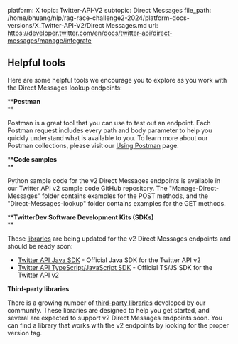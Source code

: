 platform: X
topic: Twitter-API-V2
subtopic: Direct Messages
file_path: /home/bhuang/nlp/rag-race-challenge2-2024/platform-docs-versions/X_Twitter-API-V2/Direct Messages.md
url: https://developer.twitter.com/en/docs/twitter-api/direct-messages/manage/integrate


## Helpful tools

Here are some helpful tools we encourage you to explore as you work with the Direct Messages lookup endpoints: 

****Postman**  
**

Postman is a great tool that you can use to test out an endpoint. Each Postman request includes every path and body parameter to help you quickly understand what is available to you. To learn more about our Postman collections, please visit our [Using Postman](https://developer.twitter.com/en/docs/tutorials/postman-getting-started) page. 

****Code samples**  
**

Python sample code for the v2 Direct Messages endpoints is available in our Twitter API v2 sample code GitHub repository. The "Manage-Direct-Messages" folder contains examples for the POST methods, and the "Direct-Messages-lookup" folder contains examples for the GET methods.

****TwitterDev Software Development Kits (SDKs)**  
**

These [libraries](https://developer.twitter.com/en/docs/twitter-api/tools-and-libraries/sdks/overview) are being updated for the v2 Direct Messages endpoints and should be ready soon:  

* [Twitter API Java SDK](https://github.com/twitterdev/twitter-api-java-sdk) - Official Java SDK for the Twitter API v2
* [Twitter API TypeScript/JavaScript SDK](https://github.com/twitterdev/twitter-api-typescript-sdk) - Official TS/JS SDK for the Twitter API v2

**Third-party libraries**  

There is a growing number of [third-party libraries](https://developer.twitter.com/en/docs/twitter-api/tools-and-libraries/v2#community-libraries) developed by our community. These libraries are designed to help you get started, and several are expected to support v2 Direct Messages endpoints soon. You can find a library that works with the v2 endpoints by looking for the proper version tag.